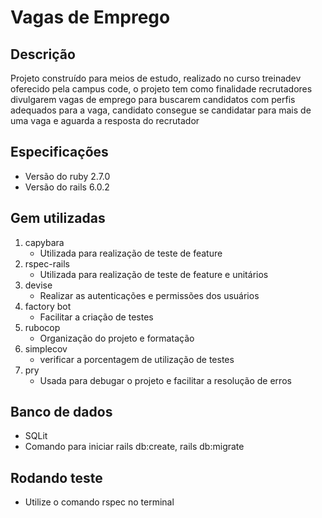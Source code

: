 # Vagas de Emprego

## Descrição
Projeto construído para meios de estudo, realizado no curso treinadev oferecido pela campus code, o projeto tem como finalidade recrutadores divulgarem vagas de emprego para buscarem candidatos com perfis adequados para a vaga, candidato consegue se candidatar para mais de uma vaga e aguarda a resposta do recrutador

## Especificações 

* Versão do ruby 2.7.0
* Versão do rails 6.0.2

## Gem utilizadas

1. capybara
   - Utilizada para realização de teste de feature 
2. rspec-rails
   -  Utilizada para realização de teste de feature e unitários
3. devise
   - Realizar as autenticações e permissões dos usuários 
4. factory bot
   - Facilitar a criação de testes
5. rubocop
   - Organização do projeto e formatação 
6. simplecov
   - verificar a porcentagem de utilização de testes
7. pry
   - Usada para debugar o projeto e facilitar a resolução de erros

## Banco de dados

* SQLit
* Comando para iniciar rails db:create, rails db:migrate

## Rodando teste

* Utilize o comando rspec no terminal


